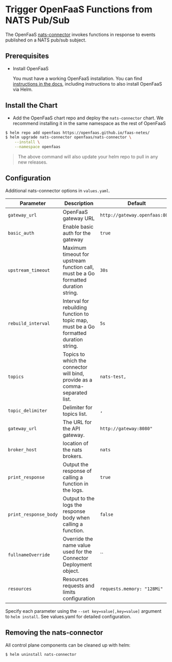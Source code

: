 # Trigger OpenFaaS Functions from NATS Pub/Sub

The OpenFaaS [nats-connector](https://github.com/openfaas/nats-connector) invokes functions in response to events published on a NATS pub/sub subject.

## Prerequisites

- Install OpenFaaS

  You must have a working OpenFaaS installation. You can find [instructions in the docs](https://docs.openfaas.com/deployment/kubernetes/#pick-helm-or-yaml-files-for-deployment-a-or-b), including instructions to also install OpenFaaS via Helm.


## Install the Chart

- Add the OpenFaaS chart repo and deploy the `nats-connector` chart. We recommend installing it in the same namespace as the rest of OpenFaaS

```sh
$ helm repo add openfaas https://openfaas.github.io/faas-netes/
$ helm upgrade nats-connector openfaas/nats-connector \
    --install \
    --namespace openfaas
```

> The above command will also update your helm repo to pull in any new releases.

## Configuration

Additional nats-connector options in `values.yaml`.

| Parameter                | Description                                                                            | Default                        |
| ------------------------ | -------------------------------------------------------------------------------------- | ------------------------------ |
| `gateway_url`       | OpenFaaS gateway URL   | `http://gateway.openfaas:8080`                          |
| `basic_auth`       | Enable basic auth for the gateway   | `true`                          |
| `upstream_timeout`       | Maximum timeout for upstream function call, must be a Go formatted duration string.    | `30s`                          |
| `rebuild_interval`       | Interval for rebuilding function to topic map, must be a Go formatted duration string. | `5s`                           |
| `topics`                 | Topics to which the connector will bind, provide as a comma-separated list.            | `nats-test,`                 |
| `topic_delimiter`                 | Delimiter for topics list.            | `,`                 |
| `gateway_url`            | The URL for the API gateway.                                                           | `http://gateway:8080"` |
| `broker_host`            | location of the nats brokers.                                                         | `nats`                        |
| `print_response`         | Output the response of calling a function in the logs.                                 | `true`                         |
| `print_response_body`         | Output to the logs the response body when calling a function.                                 | `false`                         |
| `fullnameOverride`       | Override the name value used for the Connector Deployment object.                      | ``                             |
| `resources`              | Resources requests and limits configuration                               | `requests.memory: "128Mi"`                  |

Specify each parameter using the `--set key=value[,key=value]` argument to `helm install`.
See values.yaml for detailed configuration.

## Removing the nats-connector

All control plane components can be cleaned up with helm:

```sh
$ helm uninstall nats-connector
```
